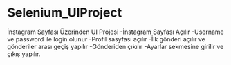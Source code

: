 # Selenium_UIProject
İnstagram Sayfası Üzerinden UI Projesi
-İnstagram Sayfası Açılır
-Username ve password ile login olunur
-Profil sasyfası açılır
-İlk gönderi açılır ve gönderiler arası geçiş yapılır
-Gönderiden çıkılır
-Ayarlar sekmesine girilir ve çıkış yapılır.
